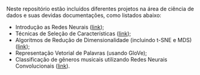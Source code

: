Neste repositório estão incluídos diferentes projetos na área de ciência de dados e suas devidas documentações, como listados abaixo:

* Introdução as Redes Neurais ([link](https://github.com/victoribeir0/Projetos_Ciencia_de_Dados/tree/main/redes_neurais));
* Técnicas de Seleção de Características ([link](https://github.com/victoribeir0/Projetos_Ciencia_de_Dados/tree/main/selecao_caracteristicas));
* Algoritmos de Redução de Dimensionalidade (incluindo t-SNE e MDS) ([link](https://github.com/victoribeir0/Projetos_Machine_Learning/tree/main/reducao_dimensionalidade));
* Representação Vetorial de Palavras (usando GloVe);
* Classificação de gêneros musicais utilizando Redes Neurais Convolucionais ([link](https://github.com/victoribeir0/Projetos_Machine_Learning/tree/main/classificacao_genero)).



